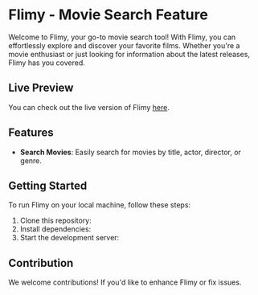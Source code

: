# Flimy - Movie Search Feature

Welcome to Flimy, your go-to movie search tool! With Flimy, you can effortlessly explore and discover your favorite films. Whether you're a movie enthusiast or just looking for information about the latest releases, Flimy has you covered.

## Live Preview
You can check out the live version of Flimy [here](https://y-rho-two.vercel.app/).

## Features

- **Search Movies**: Easily search for movies by title, actor, director, or genre.

## Getting Started

To run Flimy on your local machine, follow these steps:

1. Clone this repository:
2. Install dependencies:
3. Start the development server:

## Contribution

We welcome contributions! If you'd like to enhance Flimy or fix issues.
